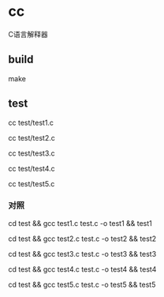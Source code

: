 # cc
C语言解释器

## build
make

## test
cc test/test1.c

cc test/test2.c

cc test/test3.c

cc test/test4.c

cc test/test5.c

### 对照
cd test && gcc test1.c test.c -o test1 && test1

cd test && gcc test2.c test.c -o test2 && test2

cd test && gcc test3.c test.c -o test3 && test3

cd test && gcc test4.c test.c -o test4 && test4

cd test && gcc test5.c test.c -o test5 && test5
